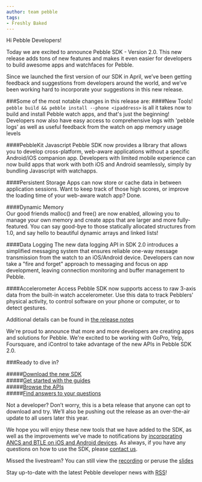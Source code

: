 ```yaml
---
author: team pebble
tags:
- Freshly Baked
---
```


Hi Pebble Developers!

Today we are excited to announce Pebble SDK - Version 2.0. This new release adds tons of new features and makes it even easier for developers to build awesome apps and watchfaces for Pebble.

Since we launched the first version of our SDK in April, we’ve been getting feedback and suggestions from developers around the world, and we’ve been working hard to incorporate your suggestions in this new release.



###Some of the most notable changes in this release are:
####New Tools! 
`pebble build && pebble install --phone <ipaddress>` is all it takes now to build and install Pebble watch apps, and that's just the beginning! Developers now also have easy access to comprehensive logs with 'pebble logs' as well as useful feedback from the watch on app memory usage levels

####PebbleKit Javascript
Pebble SDK now provides a library that allows you to develop cross-platform, web-aware applications without a specific Android/iOS companion app. Developers with limited mobile experience can now build apps that work with both iOS and Android seamlessly, simply by bundling Javascript with watchapps.

####Persistent Storage
Apps can now store or cache data in between application sessions. Want to keep track of those high scores, or improve the loading time of your web-aware watch app? Done.

####Dynamic Memory  
Our good friends malloc() and free() are now enabled, allowing you to manage your own memory and create apps that are larger and more fully-featured. You can say good-bye to those statically allocated structures from 1.0, and say hello to beautiful dynamic arrays and linked lists!

####Data Logging 
The new data logging API in SDK 2.0 introduces a simplified messaging system that ensures reliable one-way message transmission from the watch to an iOS/Android device. Developers can now take a "fire and forget" approach to messaging and focus on app development, leaving connection monitoring and buffer management to Pebble. 

####Accelerometer Access 
Pebble SDK now supports access to raw 3-axis data from the built-in watch accelerometer. Use this data to track Pebblers' physical activity, to control software on your phone or computer, or to detect gestures.

Additional details can be found in [the release notes](/sdk/changelogs/2.0-BETA1)

We're proud to announce that more and more developers are creating apps and solutions for Pebble. We're excited to be working with GoPro, Yelp, Foursquare, and iControl to take advantage of the new APIs in Pebble SDK 2.0.

###Ready to dive in?

#####[Download the new SDK](/sdk/download/)  
#####[Get started with the guides](/guides/)  
#####[Browse the APIs](/docs/)  
#####[Find answers to your questions](https://forums.getpebble.com/categories/developer-discussion)  

Not a developer? Don’t worry, this is a beta release that anyone can opt to download and try. We’ll also be pushing out the release as an over-the-air update to all users later this year.

We hope you will enjoy these new tools that we have added to the SDK, as well as the improvements we've made to notifications by [incorporating ANCS and BTLE on iOS and Android devices](https://blog.getpebble.com/2013/11/06/introducing-ios-7-notifications-and-pebble-sdk-2-0/). As always, if you have any questions on how to use the SDK, please [contact us](/contact).

Missed the livestream? You can still view the [recording](https://www.getpebble.com/live) or peruse the [slides](http://www.slideshare.net/CherieWilliams1/pebble-sdk2betalaunch)

Stay up-to-date with the latest Pebble developer news with [RSS](/atom.xml)!
